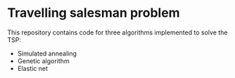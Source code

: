 # Travelling salesman problem 

This repository contains code for three algorithms implemented to solve the TSP:
- Simulated annealing
- Genetic algorithm
- Elastic net
